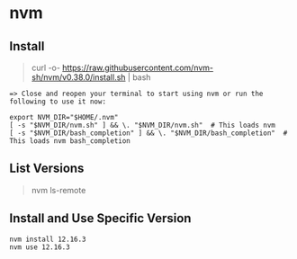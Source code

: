 # nvm 
## Install
> curl -o- https://raw.githubusercontent.com/nvm-sh/nvm/v0.38.0/install.sh | bash

```
=> Close and reopen your terminal to start using nvm or run the following to use it now:

export NVM_DIR="$HOME/.nvm"
[ -s "$NVM_DIR/nvm.sh" ] && \. "$NVM_DIR/nvm.sh"  # This loads nvm
[ -s "$NVM_DIR/bash_completion" ] && \. "$NVM_DIR/bash_completion"  # This loads nvm bash_completion
```

## List Versions
> nvm ls-remote

## Install and Use Specific Version
```
nvm install 12.16.3
nvm use 12.16.3
```
